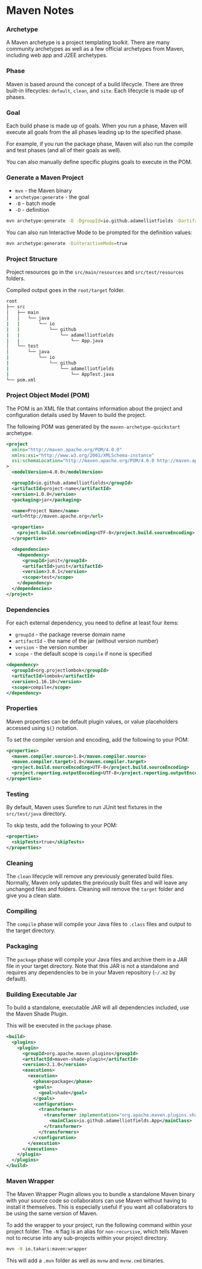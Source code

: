 # Maven Notes

### Archetype
A Maven archetype is a project templating toolkit. There are many community archetypes as well as a
few official archetypes from Maven, including web app and J2EE archetypes.

### Phase
Maven is based around the concept of a build lifecycle. There are three built-in lifecycles:
`default`, `clean`, and `site`. Each lifecycle is made up of phases.

### Goal
Each build phase is made up of goals. When you run a phase, Maven will execute all goals from the
all phases leading up to the specified phase.

For example, if you run the package phase, Maven will also run the compile and test phases (and all
of their goals as well).

You can also manually define specific plugins goals to execute in the POM.

### Generate a Maven Project
 - `mvn` - the Maven binary
 - `archetype:generate` - the goal
 - `-B` - batch mode
 - `-D` - definition

```bash
mvn archetype:generate -B -DgroupId=io.github.adamelliotfields -DartifactId=project-name
```

You can also run Interactive Mode to be prompted for the definition values:

```bash
mvn archetype:generate -DinteractiveMode=true
```

### Project Structure
Project resources go in the `src/main/resources` and `src/test/resources` folders.

Compiled output goes in the `root/target` folder.

```bash
root
├── src
│   ├── main
│   │   └── java
|   |       └── io
|   |           └── github
|   |               └── adamelliotfields
|   |                   └── App.java
│   └── test
│       └── java
|           └── io
|               └── github
|                   └── adamelliotfields
|                       └── AppTest.java
└── pom.xml
```

### Project Object Model (POM)
The POM is an XML file that contains information about the project and configuration details used by
Maven to build the project.

The following POM was generated by the `maven-archetype-quickstart` archetype.

```xml
<project
  xmlns="http://maven.apache.org/POM/4.0.0"
  xmlns:xsi="http://www.w3.org/2001/XMLSchema-instance"
  xsi:schemaLocation="http://maven.apache.org/POM/4.0.0 http://maven.apache.org/xsd/maven-4.0.0.xsd"
>
  <modelVersion>4.0.0</modelVersion>

  <groupId>io.github.adamelliotfields</groupId>
  <artifactId>project-name</artifactId>
  <version>1.0.0</version>
  <packaging>jar</packaging>

  <name>Project Name</name>
  <url>http://maven.apache.org</url>

  <properties>
    <project.build.sourceEncoding>UTF-8</project.build.sourceEncoding>
  </properties>

  <dependencies>
    <dependency>
      <groupId>junit</groupId>
      <artifactId>junit</artifactId>
      <version>3.8.1</version>
      <scope>test</scope>
    </dependency>
  </dependencies>
</project>
```

### Dependencies
For each external dependency, you need to define at least four items:
 - `groupId` - the package reverse domain name
 - `artifactId` - the name of the jar (without version number)
 - `version` - the version number
 - `scope` - the default scope is `compile` if none is specified

```xml
<dependency>
  <groupId>org.projectlombok</groupId>
  <artifactId>lombok</artifactId>
  <version>1.16.18</version>
  <scope>compile</scope>
</dependency>
```

### Properties
Maven properties can be default plugin values, or value placeholders accessed using `${}` notation.

To set the compiler version and encoding, add the following to your POM:

```xml
<properties>
  <maven.compiler.source>1.8</maven.compiler.source>
  <maven.compiler.target>1.8</maven.compiler.target>
  <project.build.sourceEncoding>UTF-8</project.build.sourceEncoding>
  <project.reporting.outputEncoding>UTF-8</project.reporting.outputEncoding>
</properties>
```

### Testing
By default, Maven uses Surefire to run JUnit test fixtures in the `src/test/java` directory.

To skip tests, add the following to your POM:

```xml
<properties>
  <skipTests>true</skipTests>
</properties>
```

### Cleaning
The `clean` lifecycle will remove any previously generated build files. Normally, Maven only
updates the previously built files and will leave any unchanged files and folders. Cleaning will
remove the `target` folder and give you a clean slate.

### Compiling
The `compile` phase will compile your Java files to `.class` files and output to the target
directory.

### Packaging
The `package` phase will compile your Java files and archive them in a JAR file in your target
directory. Note that this JAR is not a standalone and requires any dependencies to be in your Maven
repository (`~/.m2` by default).

### Building Executable Jar
To build a standalone, executable JAR will all dependencies included, use the Maven Shade Plugin.

This will be executed in the `package` phase.

```xml
<build>
  <plugins>
    <plugin>
      <groupId>org.apache.maven.plugins</groupId>
      <artifactId>maven-shade-plugin</artifactId>
      <version>3.1.0</version>
      <executions>
        <execution>
          <phase>package</phase>
          <goals>
            <goal>shade</goal>
          </goals>
          <configuration>
            <transformers>
              <transformer implementation="org.apache.maven.plugins.shade.resource.ManifestResourceTransformer">
                <mainClass>io.github.adamelliotfields.App</mainClass>
              </transformer>
            </transformers>
          </configuration>
        </execution>
      </executions>
    </plugin>
  </plugins>
</build>
```

### Maven Wrapper
The Maven Wrapper Plugin allows you to bundle a standalone Maven binary with your source code so
collaborators can use Maven without having to install it themselves. This is especially useful if
you want all collaborators to be using the same version of Maven.

To add the wrapper to your project, run the following command within your project folder. The `-N`
flag is an alias for `non-recursive`, which tells Maven not to recurse into any sub-projects within
your project directory.

```bash
mvn -N io.takari:maven:wrapper
```

This will add a `.mvn` folder as well as `mvnw` and `mvnw.cmd` binaries.

